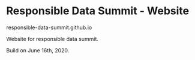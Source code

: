 # Responsible Data Summit - Website

responsible-data-summit.github.io

Website for responsible data summit.

Build on June 16th, 2020.
